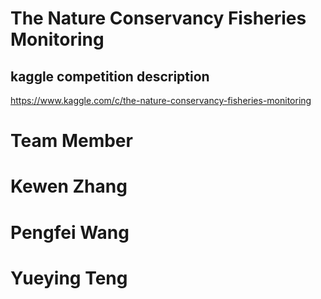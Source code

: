 # The Nature Conservancy Fisheries Monitoring
## kaggle competition description
https://www.kaggle.com/c/the-nature-conservancy-fisheries-monitoring

# Team Member 
# Kewen Zhang 
# Pengfei Wang
# Yueying Teng 

